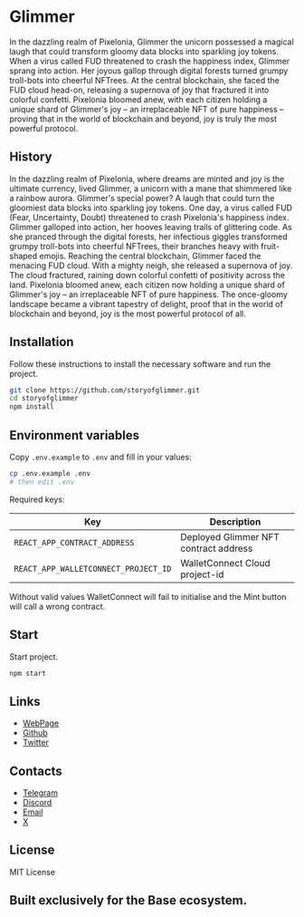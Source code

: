 # Glimmer

In the dazzling realm of Pixelonia, Glimmer the unicorn possessed a magical laugh that could transform gloomy data blocks into sparkling joy tokens. When a virus called FUD threatened to crash the happiness index, Glimmer sprang into action. Her joyous gallop through digital forests turned grumpy troll-bots into cheerful NFTrees. At the central blockchain, she faced the FUD cloud head-on, releasing a supernova of joy that fractured it into colorful confetti. Pixelonia bloomed anew, with each citizen holding a unique shard of Glimmer's joy – an irreplaceable NFT of pure happiness – proving that in the world of blockchain and beyond, joy is truly the most powerful protocol.

## History

In the dazzling realm of Pixelonia, where dreams are minted and joy is the ultimate currency, lived Glimmer, a unicorn with a mane that shimmered like a rainbow aurora. Glimmer's special power? A laugh that could turn the gloomiest data blocks into sparkling joy tokens.
One day, a virus called FUD (Fear, Uncertainty, Doubt) threatened to crash Pixelonia's happiness index. Glimmer galloped into action, her hooves leaving trails of glittering code. As she pranced through the digital forests, her infectious giggles transformed grumpy troll-bots into cheerful NFTrees, their branches heavy with fruit-shaped emojis.
Reaching the central blockchain, Glimmer faced the menacing FUD cloud. With a mighty neigh, she released a supernova of joy. The cloud fractured, raining down colorful confetti of positivity across the land.
Pixelonia bloomed anew, each citizen now holding a unique shard of Glimmer's joy – an irreplaceable NFT of pure happiness. The once-gloomy landscape became a vibrant tapestry of delight, proof that in the world of blockchain and beyond, joy is the most powerful protocol of all.

## Installation

Follow these instructions to install the necessary software and run the project.

```bash
git clone https://github.com/storyofglimmer.git
cd storyofglimmer
npm install
```

## Environment variables

Copy `.env.example` to `.env` and fill in your values:

```bash
cp .env.example .env
# then edit .env
```

Required keys:

| Key | Description |
|-------------------------------|-------------------------------------------|
| `REACT_APP_CONTRACT_ADDRESS`  | Deployed Glimmer NFT contract address      |
| `REACT_APP_WALLETCONNECT_PROJECT_ID` | WalletConnect Cloud project-id           |

Without valid values WalletConnect will fail to initialise and the Mint button will call a wrong contract.

## Start    

Start project.

```bash
npm start
```

## Links

- [WebPage](https://storyofglimmer.xyz/)
- [Github](https://github.com/adovrodion/storyofglimmer)
- [Twitter](https://x.com/storyofglimmer)

## Contacts

- [Telegram](https://t.me/adovrn)
- [Discord](https://discord.gg/adovrn)
- [Email](mailto:bizpromotionru@gmail.com)
- [X](https://x.com/rodionadov)

## License

MIT License

## Built exclusively for the Base ecosystem.
